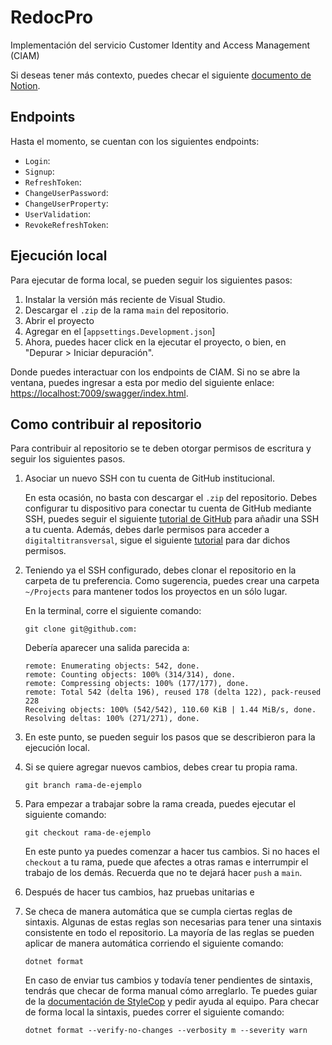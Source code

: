 # RedocPro

Implementación del servicio Customer Identity and Access Management (CIAM)  

Si deseas tener más contexto, puedes checar el siguiente [documento de Notion](https://www.notion.so/CIAM-bfb7d5aac4ad46b1af9c0083a78749a3).

## Endpoints

Hasta el momento, se cuentan con los siguientes endpoints:
- `Login`: 
- `Signup`:
- `RefreshToken`: 
- `ChangeUserPassword`: 
- `ChangeUserProperty`: 
- `UserValidation`: 
- `RevokeRefreshToken`:

## Ejecución local
Para ejecutar de forma local, se pueden seguir los siguientes pasos:
1. Instalar la versión más reciente de Visual Studio.
2. Descargar el `.zip` de la rama `main` del repositorio.
3. Abrir el proyecto
4. Agregar en el [`appsettings.Development.json`]
5. Ahora, puedes hacer click en la ejecutar el proyecto, o bien, en "Depurar > Iniciar depuración".

Donde puedes interactuar con los endpoints de CIAM. Si no se abre la ventana, puedes ingresar a esta por medio del siguiente enlace: [https://localhost:7009/swagger/index.html](https://localhost:7009/swagger/index.html).

## Como contribuir al repositorio
Para contribuir al repositorio se te deben otorgar permisos de escritura y seguir los siguientes pasos. 

1. Asociar un nuevo SSH con tu cuenta de GitHub institucional.

    En esta ocasión, no basta con descargar el `.zip` del repositorio. Debes configurar tu dispositivo para conectar tu cuenta de GitHub mediante SSH, puedes seguir el siguiente [tutorial de GitHub](https://docs.github.com/en/authentication/connecting-to-github-with-ssh/adding-a-new-ssh-key-to-your-github-account) para añadir una SSH a tu cuenta. Además, debes darle permisos para acceder a `digitaltitransversal`, sigue el siguiente [tutorial](https://docs.github.com/en/enterprise-cloud@latest/authentication/authenticating-with-saml-single-sign-on/authorizing-an-ssh-key-for-use-with-saml-single-sign-on) para dar dichos permisos.

2. Teniendo ya el SSH configurado, debes clonar el repositorio en la carpeta de tu preferencia. Como sugerencia, puedes crear una carpeta `~/Projects` para mantener todos los proyectos en un sólo lugar.

    En la terminal, corre el siguiente comando:
    ```
    git clone git@github.com:
    ```

    Debería aparecer una salida parecida a:
    ```
    remote: Enumerating objects: 542, done.
    remote: Counting objects: 100% (314/314), done.
    remote: Compressing objects: 100% (177/177), done.
    remote: Total 542 (delta 196), reused 178 (delta 122), pack-reused 228
    Receiving objects: 100% (542/542), 110.60 KiB | 1.44 MiB/s, done.
    Resolving deltas: 100% (271/271), done.
    ```

3. En este punto, se pueden seguir los pasos que se describieron para la ejecución local.

4. Si se quiere agregar nuevos cambios, debes crear tu propia rama.
    ```
    git branch rama-de-ejemplo
    ```

5. Para empezar a trabajar sobre la rama creada, puedes ejecutar el siguiente comando:

    ```
    git checkout rama-de-ejemplo
    ```

    En este punto ya puedes comenzar a hacer tus cambios. Si no haces el `checkout` a tu rama, puede que afectes a otras ramas e interrumpir el trabajo de los demás. Recuerda que no te dejará hacer `push` a `main`. 

6. Después de hacer tus cambios, haz pruebas unitarias e

7. Se checa de manera automática que se cumpla ciertas reglas de sintaxis. Algunas de estas reglas son necesarias para tener una sintaxis consistente en todo el repositorio. La mayoría de las reglas se pueden aplicar de manera automática corriendo el siguiente comando:
    ```
    dotnet format
    ```
    En caso de enviar tus cambios y todavía tener pendientes de sintaxis, tendrás que checar de forma manual cómo arreglarlo. Te puedes guiar de la [documentación de StyleCop](https://github.com/DotNetAnalyzers/StyleCopAnalyzers/tree/master/documentation) y pedir ayuda al equipo. Para checar de forma local la sintaxis, puedes correr el siguiente comando:

    ```
    dotnet format --verify-no-changes --verbosity m --severity warn
    ```

